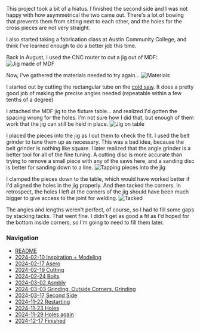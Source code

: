 This project took a bit of a hiatus. I finished the second side and I was not happy with how asymmetrical the two came out. There's a lot of bowing that prevents them from sitting next to each other, and the holes for the cross pieces are not very straight.

I also started taking a fabrication class at Austin Community College, and think I've learned enough to do a better job this time.

Back in August, I used the CNC router to cut a jig out of MDF:
![Jig made of MDF](https://live.staticflickr.com/65535/54176573637_e03039dba6_4k.jpg)

Now, I've gathered the materials needed to try again...
![Materials](https://live.staticflickr.com/65535/54175826122_3829c27e54_4k.jpg)

I started out by cutting the rectangular tube on the [cold saw](https://wiki.asmbly.org/index.php/Precision_Matthews_CS-350_Cold_Saw). It does a pretty good job of making the precise angles needed (repeatable within a few tenths of a degree)

I attached the MDF jig to the fixture table... and realized I'd gotten the spacing wrong for the holes. I'm not sure how I did that, but enough of them work that the jig can still be held in place.
![Jig on table](https://live.staticflickr.com/65535/54175827277_9e3ed1e680_4k.jpg)

I placed the pieces into the jig as I cut them to check the fit. I used the belt grinder to tune them up as necessary. This was a bad idea, because the belt grinder is nothing like square. I later realized that the angle grinder is a better tool for all of the fine tuning. A cutting disc is more accurate than trying to remove a small piece with any of the saws here, and a sanding disc is better for sanding down to a line.
![Tapping pieces into the jig](https://live.staticflickr.com/65535/54176991838_46006592a0_4k.jpg)

I clamped the pieces down to the table, which would have worked better if I'd aligned the holes in the jig properly. And then tacked the corners. In retrospect, the holes I left at the corners of the jig should have been much bigger to give access to the joint for welding.
![Tacked](https://live.staticflickr.com/65535/54175830167_fcd3cee742_4k.jpg)

The angles and lengths weren't perfect, of course, so I had to fill some gaps by stacking tacks. That went fine. I didn't get as good a fit as I'd hoped for the bottom inside corners, so I'm going to need to fill them later.

### Navigation
* [README](README.md)
* [2024-02-10 Inspiration + Modeling](2024-02-10%20Inspiration%20+%20Modeling.md)
* [2024-02-17 Asero](2024-02-17%20Asero.md)
* [2024-02-19 Cutting](2024-02-19%20Cutting.md)
* [2024-02-24 Bolts](2024-02-24%20Bolts.md)
* [2024-03-02 Asmbly](2024-03-02%20Asmbly.md)
* [2024-03-03 Grinding, Outside Corners, Grinding](2024-03-03%20Grinding,%20Outside%20Corners,%20Grinding.md)
* [2024-03-17 Second Side](2024-03-17%20Second%20Side.md)
* [2024-11-22 Restarting](2024-11-22%20Restarting.md)
* [2024-11-23 Holes](2024-11-23%20Holes.md)
* [2024-11-29 Holes again](2024-11-29%20Holes%20again.md)
* [2024-12-17 Finished](2024-12-17%20Finished.md)


